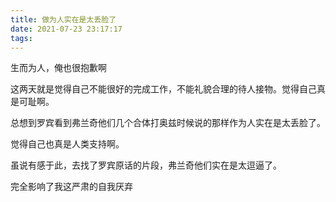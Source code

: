 ```yaml
---
title: 做为人实在是太丢脸了
date: 2021-07-23 23:17:17
tags:
---
```


生而为人，俺也很抱歉啊

这两天就是觉得自己不能很好的完成工作，不能礼貌合理的待人接物。觉得自己真是可耻啊。

总想到罗宾看到弗兰奇他们几个合体打奥兹时候说的那样作为人实在是太丢脸了。

觉得自己也真是人类支持啊。

虽说有感于此，去找了罗宾原话的片段，弗兰奇他们实在是太逗逼了。

完全影响了我这严肃的自我厌弃
